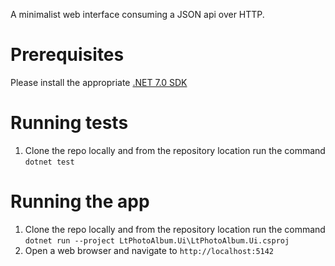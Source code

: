A minimalist web interface consuming a JSON api over HTTP.

# Prerequisites

Please install the appropriate [.NET 7.0 SDK](https://dotnet.microsoft.com/en-us/download/visual-studio-sdks)

# Running tests

1. Clone the repo locally and from the repository location run the command `dotnet test`

# Running the app

1. Clone the repo locally and from the repository location run the command `dotnet run --project LtPhotoAlbum.Ui\LtPhotoAlbum.Ui.csproj`
2. Open a web browser and navigate to `http://localhost:5142`